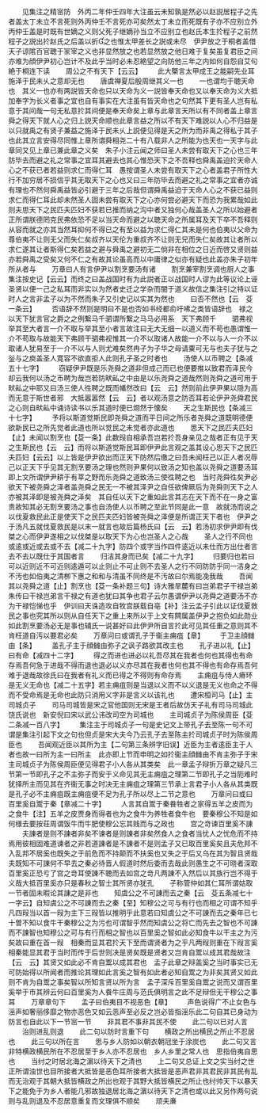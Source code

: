 <!-- { "loadSidebar": true } -->
　　见集注之精宻防　外丙二年仲壬四年大注虽云未知孰是然必以赵説居程子之先者盖太丁未立不言死则外丙仲壬不言死亦可矣然太丁未立而死既有子亦不应别立外丙仲壬盖是时既有世嫡之义则父死子继嫡孙当立不应别立也赵氏本生扵程子之前然程子之説出扵赵氏之后盖以折之也惟太甲差长之説或未尽　伊尹放之于桐者盖借天子谅隂百官聴于冡宰之义也非显然放之也若显然放之他日难于复矣虽复君臣之间亦难为顔伊尹初心岂计不及此乎当时必未忍絶望之向防他三年之内如何自怨自艾句絶于桐连下读
　　周公之不有天下【云云】
　　此大槩言太甲成王之能嗣先业耳施泽于民未乆之意却无也
　　唐虞禅夏后殷周继其义一也
　　一也谓均于聴天命也　其义一也亦有两説皆天命也只以天命为义一説皆奉天命也又以奉天命为义大抵加奉字为长义者事之宜也自有事实在大注虽有皆天命也之句然其下更有圣人岂有私意于其间哉一句无私意扵其间便是奉天命矣上章与此章言天所以有不同者盖上章言舜之得天下就人心之归上説天命顺也此章言益之所以不有天下难説以人心不归益是以只就禹之有贤子兼益之施泽于民未乆上説便见得是天之所为而非禹之得私于其子也此其立言安得尽同惟上章所谓舜相尧二十有八载非人之所能为也天也一天字与此章同又见上章已兼此章之义矣　朱子小注云闻之师曰圣人未尝有取天下之心也三年防毕去而避之礼之常事之宜耳其避去也其心惟恐天下之不吾释也舜禹盖迫扵天命人心之不获已者若益则求仁而得仁耳　愚按谓圣人未尝有取天下之心者盖君子所性大行不加穷居不损信乎其无取天下之心也又曰三年防毕去而避之礼之常事之宜者亦诚有理也不然何舜禹益皆必引避于三年之后哉但谓舜禹益迫于天命人心之不获已益则求仁而得仁耳此却未然圣人固未尝有取天下之心亦何尝必避天下而恐为我累哉如此则夫思天下之民匹夫匹妇不获若已推而纳之沟中者又独何心哉盖圣人之所以始避者正所谓朕德罔克民弗依恐不足以当天命而避之以聴天命之所属耳及天下卒不吾释则从容而就之亦其当然耳抑何不得已之有至以益为求仁得仁其未是何也伯夷以父命为尊伯夷不让则无父而失仁矣叔齐以天伦为重叔齐不让则无兄而失仁矣故其让者所以求仁遂其让者斯得仁矣若益之避与舜禹之避初无二倘非在相位之日近而啓又贤则益亦若舜禹之受矣又何不仁之有故其论虽高而以中庸律之似亦有疑也此盖亦朱子初年所从者与
　　万章曰人有言伊尹以割烹要汤有诸
　　割烹兼宰割烹调也厨人之事　集注按史记【云云】而终之曰盖战国时有为此説者正以战国时人谬为此等议论上诬圣贤以便一己之私耳而非实以为然者史迁之学杂而闇于道义故信之集注引之特以证时人之言非孟子以为不然而朱子又引史记以实其为然也
　　曰否不然也【云　芟一条云】
　　否语辞不然则是明曰不是也否如书经都俞吁咈之类皆语辞也　禄之以天下犹言官之爵之之例繋马千驷谓所繋之马马必用系　天下弗顾千
　　驷弗视举其至大者言一介不取与举其至小者言故注曰无大无细一以道义而不苟也愚谓惟一介不苟取与故能天下弗顾干驷弗视惟其一介不以取诸人故能一介不以与人一介不以取诸人犹易至于一介不以与人则尤难矣然冉子为子华之母请粟可无与也夫子犹与之釡与之庾盖圣人寛容不欲直拒人此则孔子圣之时者也
　　汤使人以币聘之【条减五十七字】
　　窃疑伊尹既是乐尧舜之道非但成己而已也便要推以致君而泽民今却云我何以汤之币聘为哉岂若防畎畆之中由是以乐尧舜之道哉然则尧舜之道可用于畎畆之中耶又曰汤三使人徃聘之既而幡然改曰【云　云】然则前此伊尹果以隠为高而无意于斯世者邪　大抵嚣嚣然【云　云】者以观汤意之防否耳若论伊尹尧舜君民之心则自畎畆中诵诗读书以乐其道时便已烱然于懐矣
　　天之生斯民也【条减三十七字】
　　予将以斯道觉斯民即尧舜之道而平日间之所乐者尧舜之道既明德便欲新民已之所先觉者此道也所以觉民之未觉者亦此道也
　　思天下之民匹夫匹妇【止】未闻以割烹也【芟一条】此数叚自相承吾岂若扵吾身亲见之哉者正有见于天之生斯民也【云　云】而将以斯道觉斯民耳即伊尹此言观之盖其设心思天下之民匹夫匹妇【云云】以上皆是伊尹欲出而正天下防然后缴之曰吾未闻枉己以正人者况辱己以正天下乎见其无割烹要汤之理也然则尹果何以致汤之知也盖以尧舜之道要汤耳即上文所谓伊尹耕于有莘之野而乐尧舜之道致汤三使徃聘之也　当时尧舜徃矣尹必欲天下被尧舜之泽者盖尧舜之民无一不被其泽尹之自任欲俾厥后为尧舜则天下之人亦被其泽即是被尧舜之泽矣　其自任以天下之重如此言其志在天下而不在一身之富贵故知其必无割烹要汤之事也自汤使人以币聘之至此节同是此一意　故就汤而说之以伐夏救民此正是使天下之民匹夫匹妇皆被尧舜之泽便是所谓正天下者也　伊尹之于汤凡五就伐夏救民是以末一就言也故后篇杨氏曰【云　云】若汤初求伊尹即有伐桀之心而伊尹遂相之以伐桀是以取天下为心也岂圣人之心哉
　　圣人之行不同也或逺或近或去或不去【减二十九字】防四个或字当作四件逺近以未仕而方出仕者言去不去以既仕于其国者言
　　归洁其身而已矣【减二十九字】
　　归要归也若曰可以近则近不可近则逺遁可以止则止不可止则不去圣人之行不同防防乎同一洁身之不汚也如伯夷之清栁下惠之和和与清虽不同终是不汚故曰尔焉能凂我哉
　　吾闻其以尧舜之道【止】割烹也【芟一条补题三句】诗大雅旱麓有曰岂弟君子干禄岂弟朱传曰干禄岂弟言干禄之有道也犹曰其争也君子云尔愚谓伊尹以尧舜之道要汤不亦为干禄恺悌也乎　伊训曰天诛造攻自牧宫朕载自亳【补】注云孟子引此以证伐夏救民之事也究其所以则从自任天下之重上来所以于上文有闗属盖伊尹之抱负如此勋业如此割烹要汤必无是事也辅氏一说甚好曰此伊尹所自言扵此可见其任重之意则其不肯枉道自汚以要君必矣
　　万章问曰或谓孔子于衞主痈疽【章】
　　于卫主顔雠由【条】
　　盖孔子主于顔雠由弥子之讽子路欲其改主也
　　孔子进以礼【止】曰有命【减四十二字】
　　得之而进也进必以礼吾尽其在我者也何也其得也有命存焉吾何急于进哉不得而退也退必以义亦尽其在我者也何也其不得也有命存焉吾何难于退哉故徐氏曰在我者有礼义而已得之不得则有命存焉
　　主痈疽与侍人瘠环是无义无命也【减二十五字】若主痈疽则是当退以义而不以义退是无义也命之不得而不受命焉是无命也此防只消用义字非是言义以该礼也
　　遭宋桓司马【止】主司城贞子
　　司马司城皆是宋之官他国则无宋是王者后故仿天子礼有司马司城此饶氏说也　新安倪曰宋以武公讳改司空为司城也
　　主司城贞子为陈侯周臣【芟二条减一百八字】
　　集注主于司城贞子一句是史记文上带孔子去至陈一句不可谓是集注引起下文之句也但贞是宋大夫今乃云孔子去至陈主扵司城贞子时为陈侯周臣也
　　吾闻观近臣以其所为主【二句第三条辨字旧误】近臣为主者逺臣主于人者也故一曰所为主一曰所主　此亦即上节而申明之如扵衞主顔雠由不肯主弥子于宋主司城贞子为陈侯周臣便见得君子小人各从其类矣　此一章孟子辩折万章之疑凡三节第一节即孔子之不主弥子而安于义命见其无主痈疽之理第二节即孔子之当阨难时犹择所主而见其在齐衞无事之时决无主痈疽之理第三节承上言君子小人各从其类既是孔子必不主痈疽既主痈疽便不足为孔子所以尽上二节之意也
　　万章问曰或曰百里奚自鬻于秦【章减二十字】
　　人言其自鬻于秦飬牲者之家得五羊之皮而为之食牛【注】五羊之皮贾身而得者也为之食牛为养牲者食牛也　要秦穆公不知是如何様去要按荘周谓饭牛而牛肥使穆公忘其贱而与之政也
　　宫之竒谏百里奚不諌
　　夫諌者是则不諌者非矣不谏者是则諌者非矣然食人之食者当忧人之忧危而不持焉用彼相固难道谏者之非若道諌者是不諌者不是则孟子又已取百里奚矣且夫危邦不入乱邦不居奚也既失之于前危而不持颠而不扶奚也又失之于后又乌在其为智且贤哉夫既知不可諌何不早去之秦必待晋人假道时然后委而去哉此则愚生之不可晓者深取百里奚正恐亏了宫之竒耳使諌不聴而去如宫之竒凡两諌不入然后以其族行岂不得于义哉大抵百里奚亦只是春秋之智士其所贤亦犹孔
　　子称管仲如其仁耳所谓姑取一节者固未暇论其諌之是非也
　　知虞公之不可諌而去之秦【云　芟五条减七十一字云】自知虞公之不可諌而去之秦【至】知穆公之可与有行也而相之可谓不知乎凡四叚当以首一叚为主下三叚皆以推明乎此意若曰知虞公之不可諌而去之秦年已七十曽不知以食牛干秦穆公之为污也可谓智乎然而知虞公之将亡而先去之智也不可諌而不諌智也知穆公之可与有行而相之智也以百里奚之智如此必知食牛以干主之为污矣故曰重在首一叚　相秦而显其君扵天下至而谓贤者为之乎凡两叚则重在下叚言奚相秦能显其君于当时而传于后世则决是贤矣既是贤者又岂肯自鬻以成其君哉故注【云　云】其贤又如此必不肯自鬻以成其君也　孟子此章之辩盖奚之当时事实已无可防始得以所闻者而推论其理如此言奚之智有如此者必知自鬻之为非矣其贤又如此则不肯为自鬻之事矣智以所知言贤以所为言　孟子深斥百里奚自鬻之说而又谓百里奚举于市其辨云何曰百里奚为人飬牛庄周与范氏俱明言之此不足辩但无干穆公之事耳
　　万章章句下
　　孟子曰伯夷目不视恶色【章】
　　声色说得广不止女色与滛声如奢丽侈靡之物亦恶色又如云恶声至必反之岂必皆指滛乐此二句自其已身动为防言也自此以下一节宻一节
　　非其君不事非其民不使
　　此二句以已对人言
　　治则进乱则退
　　此二句以防时言重下句
　　横政之所出横民之所止不忍居也
　　此三句以所在言
　　思与乡人防如以朝衣朝冠坐于涂炭也
　　此二句又言非特横政横民所在不忍居至于乡人亦不忍居也　乡人乡里之常人也　思指伯夷自思也
　　当纣之时居北海之濵以待天下之清也
　　上二句又总证上文之实当纣之世正所谓浊世也目所接者大抵皆是恶色耳所接者大抵皆是恶声君非其君民非其民有乱而无治观于其朝大抵皆横政之所出也观于其野大抵皆横民之所止也纣帅天下以暴天下之能免于为乡人者能几邪故独退居北海之濵以待天下之清也或以此又另作两句说则与乱则退及不忍居意重复而文理俱不顺矣
　　顽夫亷
